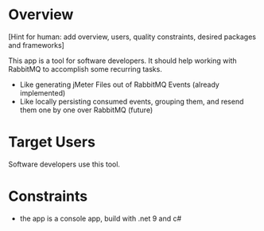 # Overview

[Hint for human: add overview, users, quality constraints, desired packages and frameworks]

This app is a tool for software developers. It should help working with RabbitMQ to accomplish some recurring tasks. 
* Like generating jMeter Files out of RabbitMQ Events (already implemented)
* Like locally persisting consumed events, grouping them, and resend them one by one over RabbitMQ (future)

# Target Users

Software developers use this tool.

# Constraints

* the app is a console app, build with .net 9 and c#